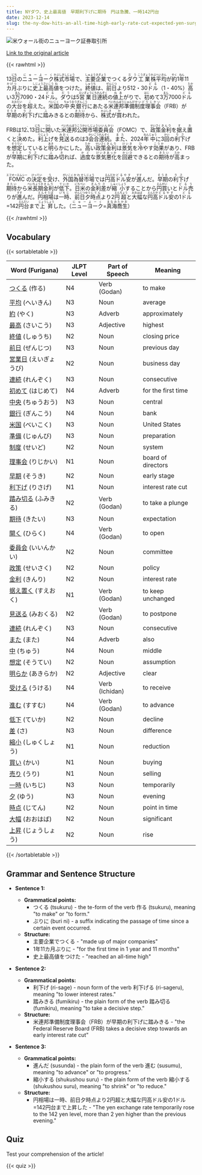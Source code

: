 ```yaml
---
title: NYダウ、史上最高値　早期利下げに期待　円は急騰、一時142円台
date: 2023-12-14
slug: the-ny-dow-hits-an-all-time-high-early-rate-cut-expected-yen-surges-to-142-yen-level-temporarily
---
```


![米ウォール街のニューヨーク証券取引所](https://www.asahicom.jp/imgopt/img/7944500db6/comm_L/AS20231214000745.jpg "米ウォール街のニューヨーク証券取引所")

[Link to the original article](https://asahi.com/articles/ASRDG22VRRDGULFA001.html?iref=pc_business_top__n)

{{< rawhtml >}}
<p>13<ruby>日<rt>にち</rt></ruby>の<ruby>ニューヨーク<rt>にゅーよーく</rt></ruby><ruby>株式<rt>かぶしき</rt></ruby><ruby>市場<rt>しじょう</rt></ruby>で、<ruby>主要<rt>しゅよう</rt></ruby><ruby>企業<rt>きぎょう</rt></ruby>でつくる<ruby>ダウ<rt>だう</rt></ruby><ruby>工業<rt>こうぎょう</rt></ruby><ruby>株<rt>かぶ</rt></ruby><ruby>平均<rt>へいきん</rt></ruby>が<ruby>約<rt>やく</rt></ruby>1<ruby>年<rt>ねん</rt></ruby>11<ruby>カ月<rt>かげつ</rt></ruby>ぶりに<ruby>史上<rt>しじょう</rt></ruby><ruby>最高<rt>さいこう</rt></ruby><ruby>値<rt>ね</rt></ruby>をつけた。<ruby>終値<rt>しゅうち</rt></ruby>は、<ruby>前日<rt>ぜんじつ</rt></ruby>より512・30<ruby>ドル<rt>どる</rt></ruby>（1・40%）<ruby>高<rt>たか</rt></ruby>い3<ruby>万<rt>まん</rt></ruby>7090・24<ruby>ドル<rt>どる</rt></ruby>。<ruby>ダウ<rt>だう</rt></ruby>は5<ruby>営業<rt>えいぎょう</rt></ruby><ruby>日<rt>にち</rt></ruby><ruby>連続<rt>れんぞく</rt></ruby>の<ruby>値上<rt>ねあ</rt></ruby>がりで、<ruby>初<rt>はじ</rt></ruby>めて3<ruby>万<rt>まん</rt></ruby>7000<ruby>ドル<rt>どる</rt></ruby>の<ruby>大台<rt>おおだい</rt></ruby>を<ruby>超<rt>こ</rt></ruby>えた。<ruby>米国<rt>べいこく</rt></ruby>の<ruby>中央銀行<rt>ちゅうおうぎんこう</rt></ruby>にあたる<ruby>米<rt>べい</rt></ruby><ruby>連邦<rt>れんぽう</rt></ruby><ruby>準備<rt>じゅんび</rt></ruby><ruby>制度<rt>せいど</rt></ruby><ruby>理事会<rt>りじかい</rt></ruby>（FRB）が<ruby>早期<rt>そうき</rt></ruby>の<ruby>利下<rt>りさ</rt></ruby>げに<ruby>踏<rt>ふ</rt></ruby>みきるとの<ruby>期待<rt>きたい</rt></ruby>から、<ruby>株式<rt>かぶしき</rt></ruby>が<ruby>買<rt>か</rt></ruby>われた。</p>

<p>FRBは12<ruby>、<rt>、</rt></ruby>13<ruby>日<rt>にち</rt></ruby>に<ruby>開<rt>ひら</rt></ruby>いた<ruby>米<rt>べい</rt></ruby><ruby>連邦<rt>れんぽう</rt></ruby><ruby>公開<rt>こうかい</rt></ruby><ruby>市場<rt>しじょう</rt></ruby><ruby>委員会<rt>いいんかい</rt></ruby>（FOMC）で、<ruby>政策<rt>せいさく</rt></ruby><ruby>金利<rt>きんり</rt></ruby>を<ruby>据<rt>す</rt></ruby>え<ruby>置<rt>お</rt></ruby>くと<ruby>決<rt>き</rt></ruby>めた。<ruby>利上<rt>りじょう</rt></ruby>げを<ruby>見送<rt>みおく</rt></ruby>るのは3<ruby>会合<rt>かいごう</rt></ruby><ruby>連続<rt>れんぞく</rt></ruby>。<ruby>また<rt>また</rt></ruby>、2024<ruby>年<rt>ねん</rt></ruby><ruby>中<rt>じゅう</rt></ruby>に3<ruby>回<rt>かい</rt></ruby>の<ruby>利下<rt>りさ</rt></ruby>げを<ruby>想定<rt>そうてい</rt></ruby>していると<ruby>明<rt>あき</rt></ruby>らかにした。<ruby>高<rt>たか</rt></ruby>い<ruby>政策<rt>せいさく</rt></ruby><ruby>金利<rt>きんり</rt></ruby>は<ruby>景気<rt>けいき</rt></ruby>を<ruby>冷<rt>ひ</rt></ruby>やす<ruby>効果<rt>こうか</rt></ruby>があり、FRBが<ruby>早期<rt>そうき</rt></ruby>に<ruby>利下<rt>りさ</rt></ruby>げに<ruby>踏<rt>ふ</rt></ruby>み<ruby>切<rt>き</rt></ruby>れば、<ruby>過度<rt>かど</rt></ruby>な<ruby>景気<rt>けいき</rt></ruby><ruby>悪化<rt>あっか</rt></ruby>を<ruby>回避<rt>かいひ</rt></ruby>できるとの<ruby>期待<rt>きたい</rt></ruby>が<ruby>高<rt>たか</rt></ruby>まった。</p>

<p><ruby>FOMC<rt>エフオーエムシー</rt></ruby>の<ruby>決定<rt>けってい</rt></ruby>を<ruby>受<rt>う</rt></ruby>け、<ruby>外国<rt>がいこく</rt></ruby><ruby>為替<rt>かわせ</rt></ruby><ruby>市場<rt>しじょう</rt></ruby>では<ruby>円高<rt>えんだか</rt></ruby><ruby>ドル安<rt>どるやす</rt></ruby>が<ruby>進<rt>すす</rt></ruby>んだ。<ruby>早期<rt>そうき</rt></ruby>の<ruby>利下<rt>りさ</rt></ruby>げ<ruby>期待<rt>きたい</rt></ruby>から<ruby>米<rt>べい</rt></ruby><ruby>長期<rt>ちょうき</rt></ruby><ruby>金利<rt>きんり</rt></ruby>が<ruby>低下<rt>ていか</rt></ruby>。<ruby>日米<rt>にちべい</rt></ruby>の<ruby>金利<rt>きんり</rt></ruby><ruby>差<rt>さ</rt></ruby>が<ruby>縮小<rt>しゅくしょう</rt></ruby>することから<ruby>円買<rt>えんがい</rt></ruby>いと<ruby>ドル売<rt>どるう</rt></ruby>りが<ruby>進<rt>すす</rt></ruby>んだ。<ruby>円相場<rt>えんそうば</rt></ruby>は<ruby>一時<rt>いちじ</rt></ruby>、<ruby>前日<rt>ぜんじつ</rt></ruby><ruby>夕<rt>ゆう</rt></ruby><ruby>時点<rt>じてん</rt></ruby>より2<ruby>円<rt>えん</rt></ruby><ruby>超<rt>ちょう</rt></ruby>と<ruby>大幅<rt>おおはば</rt></ruby>な<ruby>円高<rt>えんだか</rt></ruby><ruby>ドル安<rt>どるやす</rt></ruby>の1<ruby>ドル<rt>どる</rt></ruby>=142<ruby>円<rt>えん</rt></ruby><ruby>台<rt>だい</rt></ruby>まで<ruby>上昇<rt>じょうしょう</rt></ruby>した。（<ruby>ニューヨーク<rt>にゅーよーく</rt></ruby>=<ruby>真海<rt>まなみ</rt></ruby><ruby>喬生<rt>たかお</rt></ruby>）</p>
{{< /rawhtml >}}

## Vocabulary


{{< sortabletable >}}

| Word (Furigana) | JLPT Level | Part of Speech | Meaning |
|-----------------|------------|----------------|---------|
|[つくる](https://jisho.org/search/%E3%81%A4%E3%81%8F%E3%82%8B) (作る)| N4 | Verb (Godan) | to make |
|[平均](https://jisho.org/search/%E5%B9%B3%E5%9D%87) (へいきん)| N3 | Noun | average |
|[約](https://jisho.org/search/%E7%B4%84) (やく)| N3 | Adverb | approximately |
|[最高](https://jisho.org/search/%E6%9C%80%E9%AB%98) (さいこう)| N3 | Adjective | highest |
|[終値](https://jisho.org/search/%E7%B5%82%E5%80%A4) (しゅうち)| N2 | Noun | closing price |
|[前日](https://jisho.org/search/%E5%89%8D%E6%97%A5) (ぜんじつ)| N3 | Noun | previous day |
|[営業日](https://jisho.org/search/%E5%96%B6%E6%A5%AD%E6%97%A5) (えいぎょうび)| N2 | Noun | business day |
|[連続](https://jisho.org/search/%E9%80%A3%E7%B6%9A) (れんぞく)| N3 | Noun | consecutive |
|[初めて](https://jisho.org/search/%E5%88%9D%E3%82%81%E3%81%A6) (はじめて)| N4 | Adverb | for the first time |
|[中央](https://jisho.org/search/%E4%B8%AD%E5%A4%AE) (ちゅうおう)| N3 | Noun | central |
|[銀行](https://jisho.org/search/%E9%8A%80%E8%A1%8C) (ぎんこう)| N4 | Noun | bank |
|[米国](https://jisho.org/search/%E7%B1%B3%E5%9B%BD) (べいこく)| N3 | Noun | United States |
|[準備](https://jisho.org/search/%E6%BA%96%E5%82%99) (じゅんび)| N3 | Noun | preparation |
|[制度](https://jisho.org/search/%E5%88%B6%E5%BA%A6) (せいど)| N2 | Noun | system |
|[理事会](https://jisho.org/search/%E7%90%86%E4%BA%8B%E4%BC%9A) (りじかい)| N1 | Noun | board of directors |
|[早期](https://jisho.org/search/%E6%97%A9%E6%9C%9F) (そうき)| N2 | Noun | early stage |
|[利下げ](https://jisho.org/search/%E5%88%A9%E4%B8%8B%E3%81%92) (りさげ)| N1 | Noun | interest rate cut |
|[踏み切る](https://jisho.org/search/%E8%B8%8F%E3%81%BF%E5%88%87%E3%82%8B) (ふみきる)| N2 | Verb (Godan) | to take a plunge |
|[期待](https://jisho.org/search/%E6%9C%9F%E5%BE%85) (きたい)| N3 | Noun | expectation |
|[開く](https://jisho.org/search/%E9%96%8B%E3%81%8F) (ひらく)| N4 | Verb (Godan) | to open |
|[委員会](https://jisho.org/search/%E5%A7%94%E5%93%A1%E4%BC%9A) (いいんかい)| N2 | Noun | committee |
|[政策](https://jisho.org/search/%E6%94%BF%E7%AD%96) (せいさく)| N2 | Noun | policy |
|[金利](https://jisho.org/search/%E9%87%91%E5%88%A9) (きんり)| N2 | Noun | interest rate |
|[据え置く](https://jisho.org/search/%E6%8D%AE%E3%81%88%E7%BD%AE%E3%81%8F) (すえおく)| N1 | Verb (Godan) | to keep unchanged |
|[見送る](https://jisho.org/search/%E8%A6%8B%E9%80%81%E3%82%8B) (みおくる)| N2 | Verb (Godan) | to postpone |
|[連続](https://jisho.org/search/%E9%80%A3%E7%B6%9A) (れんぞく)| N3 | Noun | consecutive |
|[また](https://jisho.org/search/%E3%81%BE%E3%81%9F) (また)| N4 | Adverb | also |
|[中](https://jisho.org/search/%E4%B8%AD) (ちゅう)| N4 | Noun | middle |
|[想定](https://jisho.org/search/%E6%83%B3%E5%AE%9A) (そうてい)| N2 | Noun | assumption |
|[明らか](https://jisho.org/search/%E6%98%8E%E3%82%89%E3%81%8B) (あきらか)| N2 | Adjective | clear |
|[受ける](https://jisho.org/search/%E5%8F%97%E3%81%91%E3%82%8B) (うける)| N4 | Verb (Ichidan) | to receive |
|[進む](https://jisho.org/search/%E9%80%B2%E3%82%80) (すすむ)| N4 | Verb (Godan) | to advance |
|[低下](https://jisho.org/search/%E4%BD%8E%E4%B8%8B) (ていか)| N2 | Noun | decline |
|[差](https://jisho.org/search/%E5%B7%AE) (さ)| N3 | Noun | difference |
|[縮小](https://jisho.org/search/%E7%B8%AE%E5%B0%8F) (しゅくしょう)| N1 | Noun | reduction |
|[買い](https://jisho.org/search/%E8%B2%B7%E3%81%84) (かい)| N1 | Noun | buying |
|[売り](https://jisho.org/search/%E5%A3%B2%E3%82%8A) (うり)| N1 | Noun | selling |
|[一時](https://jisho.org/search/%E4%B8%80%E6%99%82) (いちじ)| N3 | Noun | temporarily |
|[夕](https://jisho.org/search/%E5%A4%95) (ゆう)| N3 | Noun | evening |
|[時点](https://jisho.org/search/%E6%99%82%E7%82%B9) (じてん)| N2 | Noun | point in time |
|[大幅](https://jisho.org/search/%E5%A4%A7%E5%B9%85) (おおはば)| N2 | Noun | significant |
|[上昇](https://jisho.org/search/%E4%B8%8A%E6%98%87) (じょうしょう)| N2 | Noun | rise |

{{< /sortabletable >}}


## Grammar and Sentence Structure

- **Sentence 1:**
  - **Grammatical points:** 
    - つくる (tsukuru) - the te-form of the verb 作る (tsukuru), meaning "to make" or "to form."
    - ぶりに (buri ni) - a suffix indicating the passage of time since a certain event occurred.
  - **Structure:**
    - 主要企業でつくる - "made up of major companies"
    - 1年11カ月ぶりに - "for the first time in 1 year and 11 months"
    - 史上最高値をつけた - "reached an all-time high"

- **Sentence 2:**
  - **Grammatical points:**
    - 利下げ (ri-sage) - noun form of the verb 利下げる (ri-sageru), meaning "to lower interest rates."
    - 踏みきる (fumikiru) - the plain form of the verb 踏み切る (fumikiru), meaning "to take a decisive step."
  - **Structure:**
    - 米連邦準備制度理事会（FRB）が早期の利下げに踏みきる - "the Federal Reserve Board (FRB) takes a decisive step towards an early interest rate cut"

- **Sentence 3:**
  - **Grammatical points:**
    - 進んだ (susunda) - the plain form of the verb 進む (susumu), meaning "to advance" or "to progress."
    - 縮小する (shukushou suru) - the plain form of the verb 縮小する (shukushou suru), meaning "to shrink" or "to reduce."
  - **Structure:**
    - 円相場は一時、前日夕時点より2円超と大幅な円高ドル安の1ドル=142円台まで上昇した - "The yen exchange rate temporarily rose to the 142 yen level, more than 2 yen higher than the previous evening."

## Quiz

Test your comprehension of the article!

{{< quiz >}}